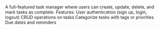 A full-featured task manager where users can create, update, delete, and mark tasks as complete.
Features:
User authentication (sign up, login, logout)
CRUD operations on tasks
Categorize tasks with tags or priorities
Due dates and reminders
